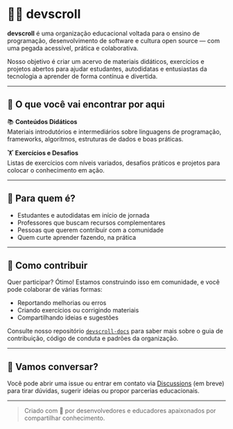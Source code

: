 # 👨‍💻 devscroll

**devscroll** é uma organização educacional voltada para o ensino de programação, desenvolvimento de software e cultura open source — com uma pegada acessível, prática e colaborativa. 

Nosso objetivo é criar um acervo de materiais didáticos, exercícios e projetos abertos para ajudar estudantes, autodidatas e entusiastas da tecnologia a aprender de forma contínua e divertida.

---

## 🧭 O que você vai encontrar por aqui

📚 **Conteúdos Didáticos**  
Materiais introdutórios e intermediários sobre linguagens de programação, frameworks, algoritmos, estruturas de dados e boas práticas.

🏋️ **Exercícios e Desafios**  
Listas de exercícios com níveis variados, desafios práticos e projetos para colocar o conhecimento em ação.

---

## 🌱 Para quem é?

- Estudantes e autodidatas em início de jornada
- Professores que buscam recursos complementares
- Pessoas que querem contribuir com a comunidade
- Quem curte aprender fazendo, na prática

---

## 🤝 Como contribuir

Quer participar? Ótimo! Estamos construindo isso em comunidade, e você pode colaborar de várias formas:

- Reportando melhorias ou erros
- Criando exercícios ou corrigindo materiais
- Compartilhando ideias e sugestões

Consulte nosso repositório [`devscroll-docs`](https://github.com/devscroll/devscroll-contributions) para saber mais sobre o guia de contribuição, código de conduta e padrões da organização.

---

## 💬 Vamos conversar?

Você pode abrir uma issue ou entrar em contato via [Discussions](https://github.com/orgs/devscroll/discussions) (em breve) para tirar dúvidas, sugerir ideias ou propor parcerias educacionais.

---

> Criado com 💙 por desenvolvedores e educadores apaixonados por compartilhar conhecimento.

